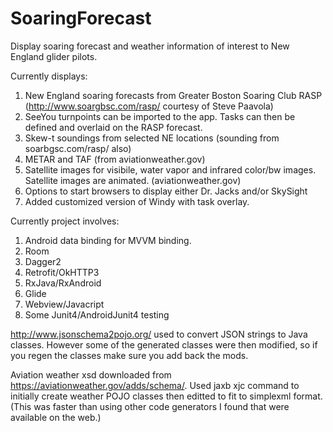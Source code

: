 # SoaringForecast
Display soaring forecast and weather information of interest to New England glider pilots.

Currently displays:
1. New England soaring forecasts from Greater Boston Soaring Club RASP (http://www.soargbsc.com/rasp/  courtesy of Steve Paavola)
2. SeeYou turnpoints can be imported to the app. Tasks can then be defined and overlaid on the RASP forecast.
3. Skew-t soundings from selected NE locations (sounding from soarbgsc.com/rasp/ also)
4. METAR and TAF (from aviationweather.gov)
5. Satellite images for visibile, water vapor and infrared color/bw images. Satellite images are animated. (aviationweather.gov)
6. Options to start browsers to display either Dr. Jacks and/or SkySight
7. Added customized version of Windy with task overlay.

Currently project involves:
1. Android data binding for MVVM binding.
2. Room 
3. Dagger2 
4. Retrofit/OkHTTP3
5. RxJava/RxAndroid
6. Glide 
7. Webview/Javacript
8. Some Junit4/AndroidJunit4 testing

http://www.jsonschema2pojo.org/ used to convert JSON strings to Java classes. However some of the generated classes were then modified, so if you regen the classes make sure you add back the mods.

Aviation weather xsd downloaded from https://aviationweather.gov/adds/schema/.
Used jaxb xjc command to initially create weather POJO classes then editted to fit to simplexml format. (This was faster than using other code generators I found that were available on the web.)

